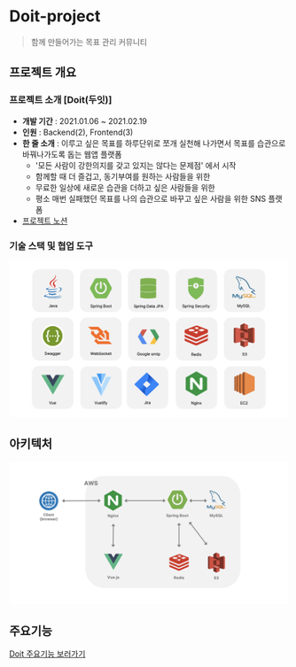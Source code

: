 # Doit-project
> 함께 만들어가는 목표 관리 커뮤니티 

## 프로젝트 개요
### 프로젝트 소개 [Doit(두잇)]
- **개발 기간** : 2021.01.06 ~ 2021.02.19
- **인원** : Backend(2), Frontend(3)
- **한 줄 소개** : 이루고 싶은 목표를 하루단위로 쪼개 실천해 나가면서 목표를 습관으로 바꿔나가도록 돕는 웹앱 플랫폼
    -   '모든 사람이 강한의지를 갖고 있지는 않다는 문제점' 에서 시작
    -   함께할 때 더 즐겁고, 동기부여를 원하는 사람들을 위한
    -   무료한 일상에 새로운 습관을 더하고 싶은 사람들을 위한
    -   평소 매번 실패했던 목표를 나의 습관으로 바꾸고 싶은 사람을 위한 SNS 플랫폼
- [프로젝트 노션](https://ssafy-project.notion.site/SSAFY-4-fa6ee2c4bebe4a12b63e3bbc999a36a5)

### 기술 스택 및 협업 도구
![skill](images/skill.png)

## 아키텍처
![archi](images/archi.png)

## 주요기능
[Doit 주요기능 보러가기](https://github.com/buri-1029/Doit-project/wiki/Doit-Feature)
